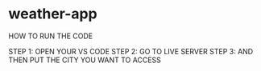 # weather-app
 HOW TO RUN THE CODE
 
 STEP 1: OPEN YOUR VS CODE
 STEP 2: GO TO LIVE SERVER
 STEP 3: AND THEN PUT THE CITY YOU WANT TO ACCESS
